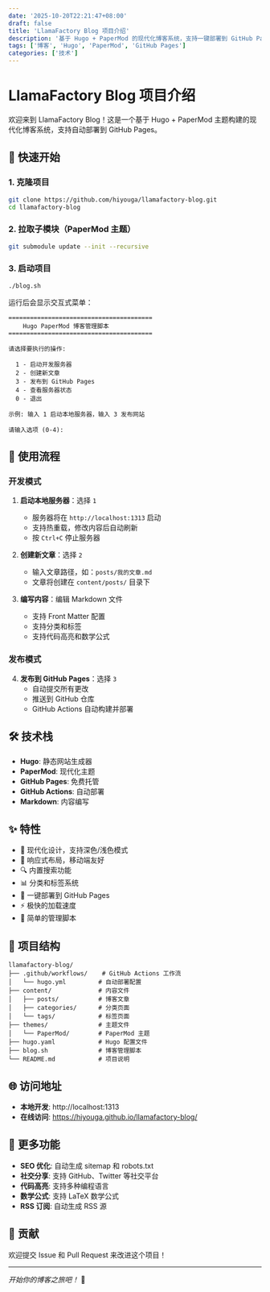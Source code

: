 ```yaml
---
date: '2025-10-20T22:21:47+08:00'
draft: false
title: 'LlamaFactory Blog 项目介绍'
description: '基于 Hugo + PaperMod 的现代化博客系统，支持一键部署到 GitHub Pages'
tags: ['博客', 'Hugo', 'PaperMod', 'GitHub Pages']
categories: ['技术']
---
```


# LlamaFactory Blog 项目介绍

欢迎来到 LlamaFactory Blog！这是一个基于 Hugo + PaperMod 主题构建的现代化博客系统，支持自动部署到 GitHub Pages。

## 🚀 快速开始

### 1. 克隆项目

```bash
git clone https://github.com/hiyouga/llamafactory-blog.git
cd llamafactory-blog
```

### 2. 拉取子模块（PaperMod 主题）

```bash
git submodule update --init --recursive
```

### 3. 启动项目

```bash
./blog.sh
```

运行后会显示交互式菜单：

```
========================================
    Hugo PaperMod 博客管理脚本
========================================

请选择要执行的操作:

  1 - 启动开发服务器
  2 - 创建新文章
  3 - 发布到 GitHub Pages
  4 - 查看服务器状态
  0 - 退出

示例: 输入 1 启动本地服务器，输入 3 发布网站

请输入选项 (0-4):
```

## 📝 使用流程

### 开发模式

1. **启动本地服务器**：选择 `1`
   - 服务器将在 `http://localhost:1313` 启动
   - 支持热重载，修改内容后自动刷新
   - 按 `Ctrl+C` 停止服务器

2. **创建新文章**：选择 `2`
   - 输入文章路径，如：`posts/我的文章.md`
   - 文章将创建在 `content/posts/` 目录下

3. **编写内容**：编辑 Markdown 文件
   - 支持 Front Matter 配置
   - 支持分类和标签
   - 支持代码高亮和数学公式

### 发布模式

4. **发布到 GitHub Pages**：选择 `3`
   - 自动提交所有更改
   - 推送到 GitHub 仓库
   - GitHub Actions 自动构建并部署

## 🛠️ 技术栈

- **Hugo**: 静态网站生成器
- **PaperMod**: 现代化主题
- **GitHub Pages**: 免费托管
- **GitHub Actions**: 自动部署
- **Markdown**: 内容编写

## ✨ 特性

- 🎨 现代化设计，支持深色/浅色模式
- 📱 响应式布局，移动端友好
- 🔍 内置搜索功能
- 📊 分类和标签系统
- 🚀 一键部署到 GitHub Pages
- ⚡ 极快的加载速度
- 🔧 简单的管理脚本

## 📁 项目结构

```
llamafactory-blog/
├── .github/workflows/    # GitHub Actions 工作流
│   └── hugo.yml         # 自动部署配置
├── content/             # 内容文件
│   ├── posts/           # 博客文章
│   ├── categories/      # 分类页面
│   └── tags/            # 标签页面
├── themes/              # 主题文件
│   └── PaperMod/        # PaperMod 主题
├── hugo.yaml            # Hugo 配置文件
├── blog.sh              # 博客管理脚本
└── README.md            # 项目说明
```

## 🌐 访问地址

- **本地开发**: http://localhost:1313
- **在线访问**: https://hiyouga.github.io/llamafactory-blog/

## 📖 更多功能

- **SEO 优化**: 自动生成 sitemap 和 robots.txt
- **社交分享**: 支持 GitHub、Twitter 等社交平台
- **代码高亮**: 支持多种编程语言
- **数学公式**: 支持 LaTeX 数学公式
- **RSS 订阅**: 自动生成 RSS 源

## 🤝 贡献

欢迎提交 Issue 和 Pull Request 来改进这个项目！

---

*开始你的博客之旅吧！* 🎉
